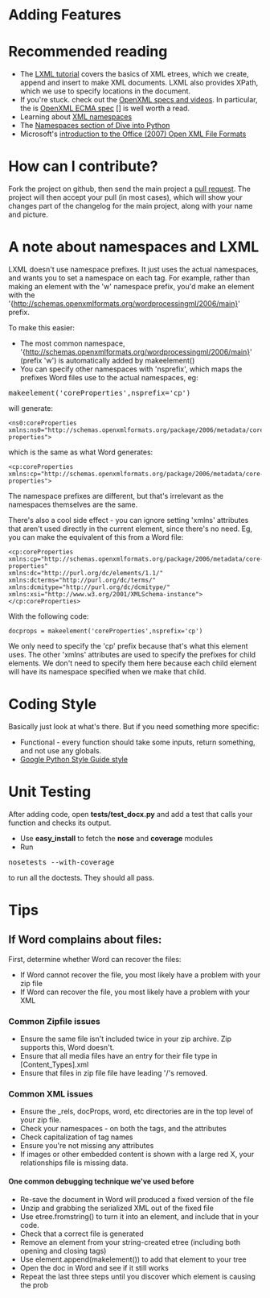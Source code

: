 Adding Features
===============

# Recommended reading

- The [LXML tutorial](http://codespeak.net/lxml/tutorial.html) covers the basics of XML etrees, which we create, append and insert to make XML documents. LXML also provides XPath, which we use to specify locations in the document. 
- If you're stuck. check out the [OpenXML specs and videos](http://openxmldeveloper.org). In particular, the is [OpenXML ECMA spec] [] is well worth a read.
- Learning about [XML namespaces](http://www.w3schools.com/XML/xml_namespaces.asp)
- The [Namespaces section of Dive into Python](http://diveintopython3.org/xml.html)
- Microsoft's [introduction to the Office (2007) Open XML File Formats](http://msdn.microsoft.com/en-us/library/aa338205.aspx)

# How can I contribute?

Fork the project on github, then send the main project a [pull request](http://github.com/guides/pull-requests). The project will then accept your pull (in most cases), which will show your changes part of the changelog for the main project, along with your name and picture.

# A note about namespaces and LXML

LXML doesn't use namespace prefixes. It just uses the actual namespaces, and wants you to set a namespace on each tag. For example, rather than making an element with the 'w' namespace prefix, you'd make an element with the '{http://schemas.openxmlformats.org/wordprocessingml/2006/main}' prefix. 

To make this easier:

- The most common namespace, '{http://schemas.openxmlformats.org/wordprocessingml/2006/main}' (prefix 'w') is automatically added by makeelement()
- You can specify other namespaces with 'nsprefix', which maps the prefixes Word files use to the actual namespaces, eg:

<pre>makeelement('coreProperties',nsprefix='cp')</pre>

will generate:

    <ns0:coreProperties xmlns:ns0="http://schemas.openxmlformats.org/package/2006/metadata/core-properties">

which is the same as what Word generates:

    <cp:coreProperties xmlns:cp="http://schemas.openxmlformats.org/package/2006/metadata/core-properties">

The namespace prefixes are different, but that's irrelevant as the namespaces themselves are the same.

There's also a cool side effect - you can ignore setting 'xmlns' attributes that aren't used directly in the current element, since there's no need. Eg, you can make the equivalent of this from a Word file:

	<cp:coreProperties 
	xmlns:cp="http://schemas.openxmlformats.org/package/2006/metadata/core-properties" 
	xmlns:dc="http://purl.org/dc/elements/1.1/" 
	xmlns:dcterms="http://purl.org/dc/terms/" 
	xmlns:dcmitype="http://purl.org/dc/dcmitype/" 
	xmlns:xsi="http://www.w3.org/2001/XMLSchema-instance">
	</cp:coreProperties>

With the following code:
  
	docprops = makeelement('coreProperties',nsprefix='cp')

We only need to specify the 'cp' prefix because that's what this element uses. The other 'xmlns' attributes are used to specify the prefixes for child elements. We don't need to specify them here because each child element will have its namespace specified when we make that child.

# Coding Style 

Basically just look at what's there. But if you need something more specific:

- Functional - every function should take some inputs, return something, and not use any globals.
- [Google Python Style Guide style](http://code.google.com/p/soc/wiki/PythonStyleGuide)

# Unit Testing

After adding code, open **tests/test_docx.py** and add a test that calls your function and checks its output.

- Use **easy_install** to fetch the **nose** and **coverage** modules
- Run 

<pre>nosetests --with-coverage</pre>

to run all the doctests. They should all pass.

# Tips

## If Word complains about files:

First, determine whether Word can recover the files:
- If Word cannot recover the file, you most likely have a problem with your zip file
- If Word can recover the file, you most likely have a problem with your XML

### Common Zipfile issues

- Ensure the same file isn't included twice in your zip archive. Zip supports this, Word doesn't.
- Ensure that all media files have an entry for their file type in [Content_Types].xml
- Ensure that files in zip file file have leading '/'s removed. 

### Common XML issues

- Ensure the _rels, docProps, word, etc directories are in the top level of your zip file.
- Check your namespaces - on both the tags, and the attributes
- Check capitalization of tag names
- Ensure you're not missing any attributes
- If images or other embedded content is shown with a large red X, your relationships file is missing data.

#### One common debugging technique we've used before

- Re-save the document in Word will produced a fixed version of the file
- Unzip and grabbing the serialized XML out of the fixed file
- Use etree.fromstring() to turn it into an element, and include that in your code.
- Check that a correct file is generated
- Remove an element from your string-created etree (including both opening and closing tags)
- Use element.append(makelement()) to add that element to your tree
- Open the doc in Word and see if it still works
- Repeat the last three steps until you discover which element is causing the prob

[OpenXML ECMA spec]: http://www.ecma-international.org/publications/files/ECMA-ST/Office%20Open%20XML%201st%20edition%20Part%204%20(DOCX).zip